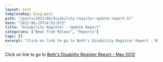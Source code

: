 ```yaml
---
layout: post
templateKey: blog-post
path: "/posts/2012/06/disability-register-update-report-2/"
date: "2012-06-29T14:53:07Z"
title: "Disability Register - Update Report"
categories: ["News from Malawi", "Reports"]
tags: []
excerpt: "Click on link to go to Beth's Disability Register Report - May 2012"
---
```


Click on link to go to [Beth's Disability Register Report - May 2012](https://www.landirani.org/news/2012/06/29/disability-register-update-report-2/beth-report-may-2012/)